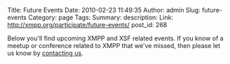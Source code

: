 Title: Future Events
Date: 2010-02-23 11:49:35
Author: admin
Slug: future-events
Category: page
Tags: 
Summary: description:
Link: http://xmpp.org/participate/future-events/
post_id: 268


Below you'll find upcoming XMPP and XSF related events. If you know of a meetup or conference related to XMPP that we've missed, then please let us know by [contacting us](/participate/contact-us/).
